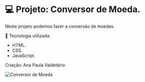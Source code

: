 # 💻 Projeto: Conversor de Moeda.
Neste projeto podemos fazer a conversão de moedas.

🚀  Tecnologia utilizada:
- HTML.
- CSS.
- JavaScript.
 
Criação: Ana Paula Valdetário

![Conversor de Moeda](https://github.com/anapaulavaldetario/conversordemoedaJS/assets/102619370/eb127867-5ce3-454b-8d1e-5ac90c506731)




